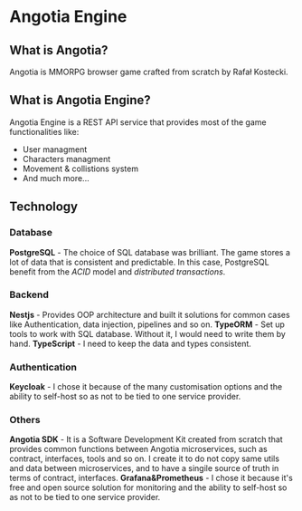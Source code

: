 # Angotia Engine

## What is Angotia?
Angotia is MMORPG browser game crafted from scratch by Rafał Kostecki.

## What is Angotia Engine?
Angotia Engine is a REST API service that provides most of the game functionalities like:
- User managment
- Characters managment
- Movement & collistions system
- And much more...

## Technology
### Database
**PostgreSQL** - The choice of SQL database was brilliant. The game stores a lot of data that is consistent and predictable. In this case, PostgreSQL benefit from the *ACID* model and *distributed transactions*.

### Backend 
**Nestjs** - Provides OOP architecture and built it solutions for common cases like Authentication, data injection, pipelines and so on.
**TypeORM** - Set up tools to work with SQL database. Without it, I would need to write them by hand.
**TypeScript** - I need to keep the data and types consistent.

### Authentication
**Keycloak** - I chose it because of the many customisation options and the ability to self-host so as not to be tied to one service provider.

### Others
**Angotia SDK** - It is a Software Development Kit created from scratch that provides common functions between Angotia microservices, such as contract, interfaces, tools and so on. I create it to do not copy same utils and data between microservices, and to have a singile source of truth in terms of contract, interfaces.
**Grafana&Prometheus** - I chose it because it's free and open source solution for monitoring and the ability to self-host so as not to be tied to one service provider.

